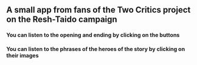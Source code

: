 ## A small app from fans of the Two Critics project on the Resh-Taido campaign

#### You can listen to the opening and ending by clicking on the buttons

#### You can listen to the phrases of the heroes of the story by clicking on their images
